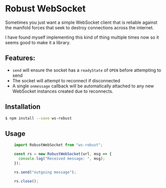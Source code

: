 # Robust WebSocket

Sometimes you just want a simple WebSocket client that is reliable against the manifold forces that
seek to destroy connections across the internet.

I have found myself implementing this kind of thing multiple times now so it seems good to make it a
library.

## Features:

 - `send` will ensure the socket has a `readyState` of `OPEN` before attempting to send
 - The socket will attempt to reconnect if disconnected
 - A single `onmessage` callback will be automatically attached to any new WebSocket instances
   created due to reconnects.

## Installation

```sh
$ npm install --save ws-robust
```

## Usage

```javascript
    import RobustWebSocket from "ws-robust";

    const rs = new RobustWebSocket(url, msg => {
      console.log("Received message: ", msg);
    });

    rs.send("outgoing message");

    rs.close();
```
